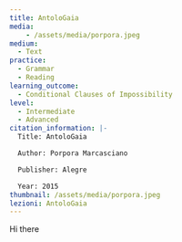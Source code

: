 ```yaml
---
title: AntoloGaia
media:
    - /assets/media/porpora.jpeg
medium:
  - Text
practice:
  - Grammar
  - Reading
learning_outcome:
  - Conditional Clauses of Impossibility
level:
  - Intermediate
  - Advanced
citation_information: |-
  Title: AntoloGaia

  A﻿uthor: Porpora Marcasciano

  P﻿ublisher: Alegre

  Y﻿ear: 2015
thumbnail: /assets/media/porpora.jpeg
lezioni: AntoloGaia
---
```


Hi there